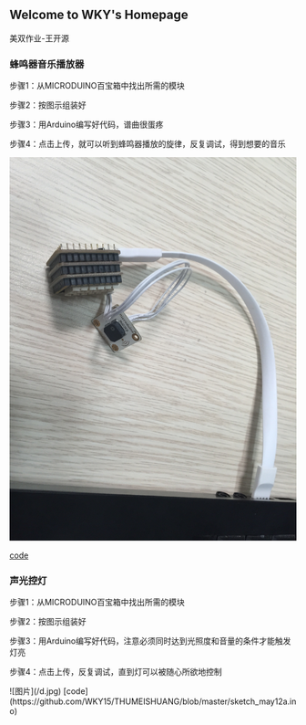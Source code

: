 ## Welcome to WKY's Homepage
美双作业-王开源
### 蜂鸣器音乐播放器

<p>步骤1：从MICRODUINO百宝箱中找出所需的模块</p>
<p>步骤2：按图示组装好</p>
<p>步骤3：用Arduino编写好代码，谱曲很蛋疼</p>
<p>步骤4：点击上传，就可以听到蜂鸣器播放的旋律，反复调试，得到想要的音乐</p>

![图1](/fmq.JPG)

[code](https://github.com/WKY15/THUMEISHUANG/blob/master/sketch_may03a.ino)

### 声光控灯

<p>步骤1：从MICRODUINO百宝箱中找出所需的模块</p>
<p>步骤2：按图示组装好</p>
<p>步骤3：用Arduino编写好代码，注意必须同时达到光照度和音量的条件才能触发灯亮</p>
<p>步骤4：点击上传，反复调试，直到灯可以被随心所欲地控制</p>
![图片](/d.jpg)
[code](https://github.com/WKY15/THUMEISHUANG/blob/master/sketch_may12a.ino)
